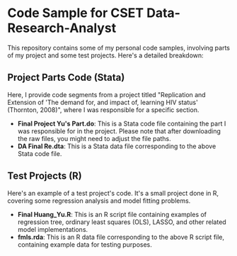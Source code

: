 # Code Sample for CSET Data-Research-Analyst

This repository contains some of my personal code samples, involving parts of my project and some test projects. Here's a detailed breakdown:

## Project Parts Code (Stata)

Here, I provide code segments from a project titled "Replication and Extension of 'The demand for, and impact of, learning HIV status' (Thornton, 2008)", where I was responsible for a specific section.

- **Final Project Yu's Part.do**: This is a Stata code file containing the part I was responsible for in the project. Please note that after downloading the raw files, you might need to adjust the file paths.
- **DA Final Re.dta**: This is a Stata data file corresponding to the above Stata code file. 

## Test Projects (R)

Here's an example of a test project's code. It's a small project done in R, covering some regression analysis and model fitting problems.

- **Final Huang_Yu.R**: This is an R script file containing examples of regression tree, ordinary least squares (OLS), LASSO, and other related model implementations.
- **fmls.rda**: This is an R data file corresponding to the above R script file, containing example data for testing purposes.


